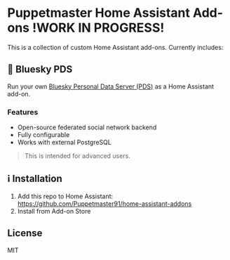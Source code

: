 # Puppetmaster Home Assistant Add-ons !WORK IN PROGRESS!

This is a collection of custom Home Assistant add-ons. Currently includes:

## 🔹 Bluesky PDS

Run your own [Bluesky Personal Data Server (PDS)](https://github.com/bluesky-social/pds) as a Home Assistant add-on.

### Features
- Open-source federated social network backend
- Fully configurable
- Works with external PostgreSQL

> This is intended for advanced users.

## ℹ️ Installation

1. Add this repo to Home Assistant: https://github.com/Puppetmaster91/home-assistant-addons
2. Install from Add-on Store


## License

MIT

